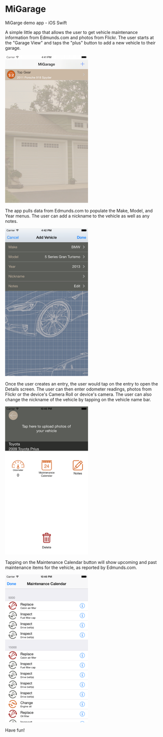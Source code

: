 # MiGarage
MiGarge demo app - iOS Swift

A simple little app that allows the user to get vehicle maintenance information from Edmunds.com and photos from Flickr. The user starts at the "Garage View" and taps the "plus" button to add a new vehicle to their garage.

<img src="https://github.com/xplohr/MiGarage/blob/master/Screenshots/00-Main%20Screen.png" width="270px" height="480px" />

The app pulls data from Edmunds.com to populate the Make, Model, and Year menus. The user can add a nickname to the vehicle as well as any notes.

<img src="https://github.com/xplohr/MiGarage/blob/master/Screenshots/01-AddVehicle.png" width="270px" height="480px" />

Once the user creates an entry, the user would tap on the entry to open the Details screen. The user can then enter odometer readings, photos from Flickr or the device's Camera Roll or device's camera. The user can also change the nickname of the vehicle by tapping on the vehicle name bar.

<img src="https://github.com/xplohr/MiGarage/blob/master/Screenshots/02-VehicleDetails.png" width="270px" height="480px" />

Tapping on the Maintenance Calendar button will show upcoming and past maintenance items for the vehicle, as reported by Edmunds.com.

<img src="https://github.com/xplohr/MiGarage/blob/master/Screenshots/03-Maintenance.png" width="270px" height="480px" />

Have fun!
